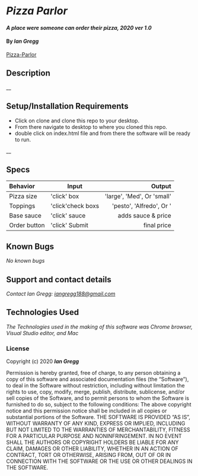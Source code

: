 # _Pizza Parlor_

#### _A place were someone can order their pizza, 2020 ver 1.0_

#### By _Ian Gregg_
[Pizza-Parlor](https://github.com/oldgregg89/pizza-parlor)


## Description

__

## Setup/Installation Requirements


* Click on clone and clone this repo to your desktop.
* From there navigate to desktop to where you cloned this repo.
* double click on index.html file and from there the software will be ready to run.

__

## Specs

| Behavior    | Input | Output |
| :---------- | ----- | -----: |
| Pizza size | 'click' box | 'large', 'Med', Or 'small' |
| Toppings | 'click'check boxs  | 'pesto', 'Alfredo', Or '  |
| Base sauce | 'click' sauce | adds sauce & price |
| Order button | 'click' Submit | final price |


## Known Bugs

_No known bugs_

## Support and contact details

_Contact Ian Gregg: <iangregg188@gmail.com>_

## Technologies Used

_The Technologies used in the making of this software was Chrome browser, Visual Studio editor, and Mac_

### License

Copyright (c) 2020 **_Ian Gregg_**

Permission is hereby granted, free of charge, to any person obtaining a copy of this software and associated documentation files (the “Software”), to deal in the Software without restriction, including without limitation the rights to use, copy, modify, merge, publish, distribute, sublicense, and/or sell copies of the Software, and to permit persons to whom the Software is furnished to do so, subject to the following conditions:
The above copyright notice and this permission notice shall be included in all copies or substantial portions of the Software.
THE SOFTWARE IS PROVIDED “AS IS”, WITHOUT WARRANTY OF ANY KIND, EXPRESS OR IMPLIED, INCLUDING BUT NOT LIMITED TO THE WARRANTIES OF MERCHANTABILITY, FITNESS FOR A PARTICULAR PURPOSE AND NONINFRINGEMENT. IN NO EVENT SHALL THE AUTHORS OR COPYRIGHT HOLDERS BE LIABLE FOR ANY CLAIM, DAMAGES OR OTHER LIABILITY, WHETHER IN AN ACTION OF CONTRACT, TORT OR OTHERWISE, ARISING FROM, OUT OF OR IN CONNECTION WITH THE SOFTWARE OR THE USE OR OTHER DEALINGS IN THE SOFTWARE.


